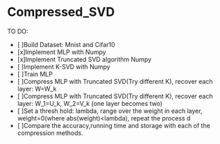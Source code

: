# Compressed_SVD
TO DO:  
   - [ ]Build Dataset: Mnist and Cifar10  
   - [x]Implement MLP with Numpy  
   - [x]Implement Truncated SVD algorithm Numpy  
   - [ ]Implement K-SVD with Numpy  
   - [ ]Train MLP  
   - [ ]Compress MLP with Truncated SVD(Try different K), recover each layer: W=W_k  
   - [ ]Compress MLP with Truncated SVD(Try different K), recover each layer: W_1=U_k, W_2=V_k (one layer becomes two)  
   - [ ]Set a thresh hold: lambda, range over the weight in each layer, weight=0(where abs(weight)<lambda), repeat the process  d  
   - [ ]Compare the accuracy,running time and storage with each of the compression methods.  
